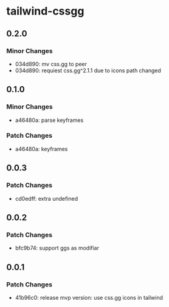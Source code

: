 # tailwind-cssgg

## 0.2.0

### Minor Changes

- 034d890: mv css.gg to peer
- 034d890: requiest css.gg^2.1.1 due to icons path changed

## 0.1.0

### Minor Changes

- a46480a: parse keyframes

### Patch Changes

- a46480a: keyframes

## 0.0.3

### Patch Changes

- cd0edff: extra undefined

## 0.0.2

### Patch Changes

- bfc9b74: support ggs as modifiar

## 0.0.1

### Patch Changes

- 41b96c0: release mvp version: use css.gg icons in tailwind
